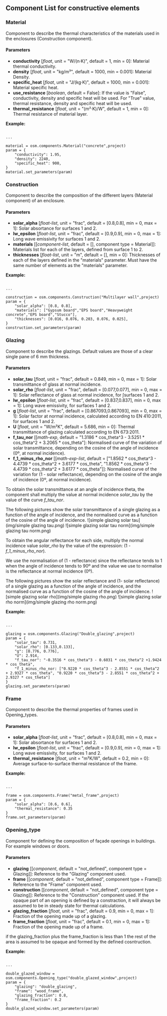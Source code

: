 ## Component List for constructive elements

### Material

Component to describe the thermal characteristics of the materials used in the enclosures (Construction component).

#### Parameters
- **conductivity** [_float_, unit = "W/(n·K)", default = 1, min = 0]: Material thermal conductivity. 
- **density** [_float_, unit = "kg/m³", default = 1000, min = 0.001]: Material Density.
- **specific_heat** [_float_, unit = "J/(kg·K)", default = 1000, min = 0.001]: Material specific heat.
- **use_resistance** [_boolean_, default = False]: If the value is "False", conductivity, density and specific heat will be used. For "True" value, thermal resistance, density and specific heat will be used. 
- **thermal_resistance** [_float_, unit = "(m²·K)/W", default = 1, min = 0]: Thermal resistance of material layer.

**Example:**
<pre><code class="python">
...

material = osm.components.Material("concrete",project)
param = {
    "conductivity": 1.95,
    "density": 2240,
    "specific_heat": 900,
}
material.set_parameters(param)
</code></pre>


### Construction

Component to describe the composition of the different layers (Material component) of an enclosure.

#### Parameters
- **solar_alpha** [_float-list_, unit = "frac", default = [0.8,0.8], min = 0, max = 1]: Solar absortance for surfaces 1 and 2.
- **lw_epsilon** [_float-list_, unit = "frac", default = [0.9,0.9], min = 0, max = 1]: Long wave emissivity for surfaces 1 and 2.
- **materials** [[_component-list_, default = [], component type = Material]]: Materials list for each of the layers, defined from surface 1 to 2.
- **thicknesses** [_float-list_, unit = "m", default = [], min = 0]: Thicknesses of each of the layers defined in the "materials" parameter. Must have the same number of elements as the "materials" parameter.

**Example:**
<pre><code class="python">
...

construction = osm.components.Construction("Multilayer wall",project)
param = {
    "solar_alpha": [0.8, 0.8],
    "materials": ["Gypsum board","EPS board","Heavyweight concrete","EPS board","Stucco"],
    "thicknesses": [0.016, 0.076, 0.203, 0.076, 0.025],
}
construction.set_parameters(param)
</code></pre>

### Glazing

Component to describe the glazings. Default values are those of a clear single pane of 6 mm thickness.

#### Parameters
- **solar_tau** [_float_, unit = "frac", default = 0.849, min = 0, max = 1]: Solar transmittance of glass at normal incidence.
- **solar_rho** [_float-list_, unit = "frac", default = [0.077,0.077], min = 0, max = 1]: Solar reflectance of glass at normal incidence, for ∫surfaces 1 and 2.
- **lw_epsilon** [_float-list_, unit = "frac", default = [0.837,0.837], min = 0, max = 1]: Long wave emissivity, for surfaces 1 and 2.
- **g** [_float-list_, unit = "frac", default = [0.867093,0.867093], min = 0, max = 1]: Solar factor at normal incidence, calculated according to EN 410:2011, for surfaces 1 and 2.
- **U** [_float_, unit = "W/m²K", default = 5.686, min = 0]: Thermal transmittance of glazing calculated according to EN 673:2011.
- **f_tau_nor** [[_math-exp_, default = "1.3186 * cos_theta^3 - 3.5251 * cos_theta^2 + 3.2065 * cos_theta"]: Normalised curve of the variation of solar transmittance, depending on the cosine of the angle of incidence (0º, at normal incidence).
- **f_1_minus_rho_nor** [[_math-exp-list_, default = ["1.8562 * cos_theta^3 - 4.4739 * cos_theta^2 + 3.6177 * cos_theta", "1.8562 * cos_theta^3 - 4.4739 * cos_theta^2 + 3.6177 * cos_theta"]]: Normalised curve of the variation for (1 - solar reflectance), depending on the cosine of the angle of incidence (0º, at normal incidence).

To obtain the solar transmittance at an angle of incidence theta, the component shall multiply the value at normal incidence _solar_tau_ by the value of the curve _f_tau_nor_.

The following pictures show the solar transmittance of a single glazing as a function of the angle of incidence, and the normalised curve as a function of the cosine of the angle of incidence.
![simple glazing solar tau](img/simple glazing tau.png)
![simple glazing solar tau norm](img/simple glazing tau norm.png)

To obtain the angular reflectance for each side, multiply the normal incidence value _solar_rho_ by the value of the expression: (1 - _f_1_minus_rho_nor_). 

We use the normalisation of (1 - reflectance) since the reflectance tends to 1 when the angle of incidence tends to 90º and the value we use to normalise is the reflectance at normal incidence (0º).

The following pictures show the solar reflectance and (1- solar reflectance) of a single glazing as a function of the angle of incidence, and the normalised curve as a function of the cosine of the angle of incidence.
![simple glazing solar rho](img/simple glazing rho.png)
![simple glazing solar rho norm](img/simple glazing rho norm.png)


**Example:**
<pre><code class="python">
...

glazing = osm.components.Glazing("Double_glazing",project)
param = {
    "solar_tau": 0.731,
    "solar_rho": [0.133,0.133],
    "g": [0.776, 0.776],
    "U": 2.914,
    "f_tau_nor": "-0.3516 * cos_theta^3 - 0.6031 * cos_theta^2 +1.9424 * cos_theta",
    "f_1_minus_rho_nor: ["0.9220 * cos_theta^3 - 2.8551 * cos_theta^2 + 2.9327 * cos_theta", "0.9220 * cos_theta^3 - 2.8551 * cos_theta^2 + 2.9327 * cos_theta"]
}
glazing.set_parameters(param)
</code></pre>

### Frame

Component to describe the thermal properties of frames used in Opening_types.

#### Parameters
- **solar_alpha** [_float-list_, unit = "frac", default = [0.8,0.8], min = 0, max = 1]: Solar absortance for surfaces 1 and 2.
- **lw_epsilon** [_float-list_, unit = "frac", default = [0.9,0.9], min = 0, max = 1]: Long wave emissivity, for surfaces 1 and 2.
- **thermal_resistance** [_float_, unit = "m²K/W", default = 0.2, min = 0]: Average surface-to-surface thermal resistance of the frame.

**Example:**
<pre><code class="python">
...

frame = osm.components.Frame("metal_frame",project)
param = {
    "solar_alpha": [0.6, 0.6],
    "thermal_resistance": 0.35
}
frame.set_parameters(param)
</code></pre>

### Opening_type

Component for defining the composition of façade openings in buildings. For example windows or doors. 

#### Parameters
- **glazing** [[_component_, default = "not_defined", component type = Glazing]]: Reference to the "Glazing" component used.
- **frame** [[_component_, default = "not_defined", component type = Frame]]: Reference to the "Frame" component used.
- **construction** [[_component_, default = "not_defined", component type = Glazing]]: Reference to the "Construction" component used. If the opaque part of an opening is defined by a constraction, it will always be assumed to be in steady state for thermal calculations.
- **glazing_fraction** [_float_, unit = "frac", default = 0.9, min = 0, max = 1]: Fraction of the opening made up of a glazing.
- **frame_fraction** [_float_, unit = "frac", default = 0.1, min = 0, max = 1]: Fraction of the opening made up of a frame.

if the glazing_fraction plus the frame_fraction is less than 1 the rest of the area is assumed to be opaque and formed by the defined cosntruction.

**Example:**
<pre><code class="python">
...

double_glazed_window = osm.components.Opening_type("double_glazed_window",project)
param = {
    "glazing": "double_glazing",
    "frame": "wood_frame",
    "glazing_fraction": 0.8,
    "frame_fraction": 0.2
}
double_glazed_window.set_parameters(param)
</code></pre>





